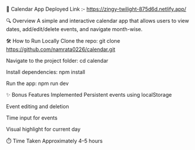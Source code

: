 📅 Calendar App
Deployed Link :- https://zingy-twilight-875d6d.netlify.app/


🔍 Overview
A simple and interactive calendar app that allows users to view dates, add/edit/delete events, and navigate month-wise.

🛠️ How to Run Locally
Clone the repo:
git clone https://github.com/namrata0226/calendar.git

Navigate to the project folder:
cd calendar

Install dependencies:
npm install

Run the app:
npm run dev

✨ Bonus Features Implemented
Persistent events using localStorage

Event editing and deletion

Time input for events

Visual highlight for current day

⏱️ Time Taken
Approximately 4–5 hours
